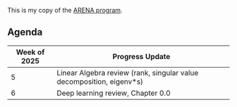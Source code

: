 This is my copy of the [ARENA program](https://www.arena.education/).

## Agenda 

| Week of 2025 | Progress Update                                                      |
|--------------|----------------------------------------------------------------------|
| 5            | Linear Algebra review (rank, singular value decomposition, eigenv*s) |
| 6            | Deep learning review, Chapter 0.0                                    |
